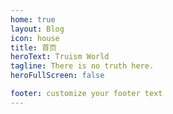 ```yaml
---
home: true
layout: Blog
icon: house
title: 首页
heroText: Truism World
tagline: There is no truth here.
heroFullScreen: false

footer: customize your footer text
---
```

